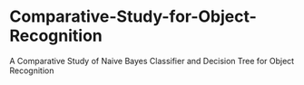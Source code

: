 # Comparative-Study-for-Object-Recognition
A Comparative Study of Naive Bayes Classifier and Decision Tree for Object Recognition
